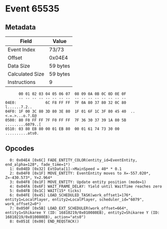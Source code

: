 # Event 65535

## Metadata

| Field           | Value    |
|-----------------|----------|
| Event Index     | 73/73    |
| Offset          | 0x04E4   |
| Data Size       | 59 bytes |
| Calculated Size | 59 bytes |
| Instructions    | 9        |

```
      00 01 02 03 04 05 06 07  08 09 0A 0B 0C 0D 0E 0F
      -- -- -- -- -- -- -- --  -- -- -- -- -- -- -- --
04E0:             6C F8 FF FF  7F 0A 80 37 80 32 0C 80      l......7.2..
04F0: 1F 00 3C 80 3D 80 3E 80  1F 01 6F 1C 3F 80 45 40  ..<.=.>...o.?.E@
0500: 80 F0 FF FF 7F F0 FF FF  7F 36 30 37 39 1A 80 5B  .........6079..[
0510: 03 80 EB 80 00 01 EB 80  00 01 61 74 73 30 00     ..........ats0. 
```

## Opcodes

```
  0: 0x04E4 [0x6C] FADE_ENTITY_COLOR(entity_id=EventEntity, end_alpha=128*, fade_time=1*)
  1: 0x04ED [0x32] ExtData[1]->MainSpeed = 40* * 0.1
  2: 0x04F0 [0x1F] MOVE_ENTITY: EventEntity moves to X=-557.020*, Z=-430.573*, Y=2.964*
  3: 0x04F8 [0x1F] MOVE_ENTITY: Update entity position (mode=1)
  4: 0x04FA [0x6F] WAIT_FRAME_DELAY: Yield until WaitTime reaches zero
  5: 0x04FB [0x1C] WAIT(15* ticks)
  6: 0x04FE [0x45] LOAD_SCHEDULED_TASK(work_offset1=176*, entity1=LocalPlayer, entity2=LocalPlayer, scheduler_id="6079", work_offset2=0*)
  7: 0x050F [0x5B] LOAD_EXT_SCHEDULER(work_offset=664*, entity1=Shikaree Y (ID: 16810219/0x010080EB), entity2=Shikaree Y (ID: 16810219/0x010080EB), action="ats0")
  8: 0x051E [0x00] END_REQSTACK()
```
